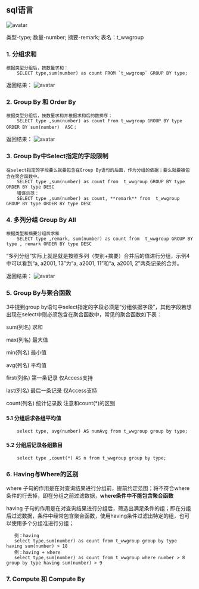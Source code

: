 ## sql语言

  ![avatar](https://images0.cnblogs.com/blog/33509/201304/28234015-f1cc175bc15c439d94abf7cb1c52ab97.png)
  
  类型-type; 数量-number; 摘要-remark; 表名：t_wwgroup
  
  ### 1. 分组求和
    根据类型分组后，按数量求和：
        SELECT type,sum(number) as count FROM `t_wwgroup` GROUP BY type;
        
   返回结果：
   ![avatar](https://images0.cnblogs.com/blog/33509/201304/28234054-ff92ae14bfe74da98c4deb8d7c78f2f8.png)
   
  ### 2. Group By 和 Order By
    根据类型分组后，按数量求和并根据求和后的数排序：
        SELECT type ,sum(number) as count From t_wwgroup GROUP BY type ORDER BY sum(number)  ASC；
        
   返回结果：
   ![avatar](https://images2015.cnblogs.com/blog/33509/201605/33509-20160507160034812-1769640827.png)
   
  ### 3. Group By中Select指定的字段限制
    在select指定的字段要么就要包含在Group By语句的后面，作为分组的依据；要么就要被包含在聚合函数中。     
        SELECT type ,sum(number) as count from  t_wwgroup GROUP BY type ORDER BY type DESC
        错误示范：
        SELECT type ,sum(number) as count, **remark** from  t_wwgroup GROUP BY type ORDER BY type DESC
        
  ### 4. 多列分组 Group By All
    根据类型和摘要分组后求和
        SELECT type ,remark, sum(number) as count from  t_wwgroup GROUP BY type , remark ORDER BY type DESC
        
   “多列分组”实际上就是就是按照多列（类别+摘要）合并后的值进行分组，示例4中可以看到“a, a2001, 13”为“a, a2001, 11”和“a, a2001, 2”两条记录的合并。
   
   返回结果：
   ![avatar](https://images0.cnblogs.com/blog/33509/201304/28234156-7fb9d1f258ad4faaa26decfddc3723fc.png)
   
 ### 5. Group By与聚合函数
   3中提到group by语句中select指定的字段必须是“分组依据字段”，其他字段若想出现在select中则必须包含在聚合函数中，常见的聚合函数如下表：
   
   sum(列名)	    求和	　　　
   
   max(列名)	    最大值	　　　
   
   min(列名)	    最小值	　　　　
   
   avg(列名)	    平均值	　　　　
   
   first(列名)	  第一条记录	仅Access支持
   
   last(列名)	    最后一条记录	仅Access支持
   
   count(列名)	  统计记录数	注意和count(*)的区别
   
   #### 5.1 分组后求各组平均值
        select type, avg(number) AS numAvg from t_wwgroup group by type; 
        
   #### 5.2 分组后记录各组数目
        select type ,count(*) AS n from t_wwgroup group by type;
        
 ### 6. Having与Where的区别
   where 子句的作用是在对查询结果进行分组前，提前约定范围；将不符合where条件的行去掉，即在分组之前过滤数据，**where条件中不能包含聚合函数** 
       
   having 子句的作用是在对查询结果进行分组后，筛选出满足条件的组；即在分组后过滤数据，条件中经常包含聚合函数，使用having条件过滤出特定的组，也可以使用多个分组准进行分组；
   
       例：having
       select type,sum(number) as count from t_wwgroup group by type having sum(number) > 18
       例：having + where
       select type,sum(number) as count from t_wwgroup where number > 8 group by type having sum(number) > 9
       
 ### 7. Compute 和 Compute By
    
